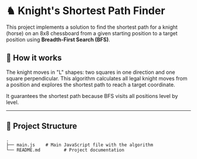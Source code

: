 # ♞ Knight's Shortest Path Finder

This project implements a solution to find the shortest path for a knight (horse) on an 8x8 chessboard from a given starting position to a target position using **Breadth-First Search (BFS)**.

## 🧠 How it works

The knight moves in "L" shapes: two squares in one direction and one square perpendicular. This algorithm calculates all legal knight moves from a position and explores the shortest path to reach a target coordinate.

It guarantees the shortest path because BFS visits all positions level by level.

---

## 🔧 Project Structure

```text
.
├── main.js    # Main JavaScript file with the algorithm
└── README.md         # Project documentation
